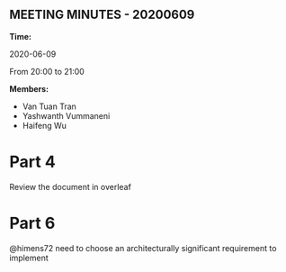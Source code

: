 MEETING MINUTES - 20200609
---

**Time:**

2020-06-09

From 20:00 to 21:00

**Members:**

* Van Tuan Tran
* Yashwanth Vummaneni
* Haifeng Wu

# Part 4

Review the document in overleaf

# Part 6

@himens72 need to choose an architecturally significant requirement to implement